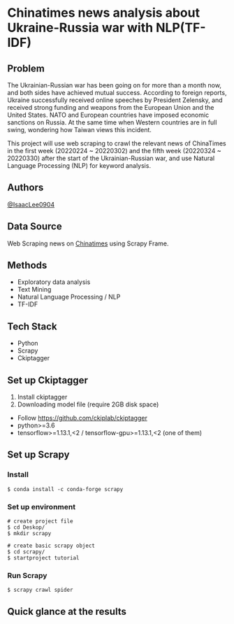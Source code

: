 # Chinatimes news analysis about Ukraine-Russia war with NLP(TF-IDF)
## Problem
The Ukrainian-Russian war has been going on for more than a month now, and both sides have achieved mutual success. According to foreign reports, Ukraine successfully received online speeches by President Zelensky, and received strong funding and weapons from the European Union and the United States. NATO and European countries have imposed economic sanctions on Russia. At the same time when Western countries are in full swing, wondering how Taiwan views this incident.

This project will use web scraping to crawl the relevant news of ChinaTimes in the first week (20220224 ~ 20220302) and the fifth week (20220324 ~ 20220330) after the start of the Ukrainian-Russian war, and use Natural Language Processing (NLP) for keyword analysis.

## Authors
[@IsaacLee0904](https://github.com/IsaacLee0904)

## Data Source
Web Scraping news on [Chinatimes](https://www.chinatimes.com/?chdtv) using Scrapy Frame.

## Methods
* Exploratory data analysis
* Text Mining
* Natural Language Processing / NLP
* TF-IDF

## Tech Stack
* Python
* Scrapy
* Ckiptagger

## Set up Ckiptagger
1. Install ckiptagger
2. Downloading model file (require 2GB disk space)
* Follow https://github.com/ckiplab/ckiptagger
* python>=3.6
* tensorflow>=1.13.1,<2 / tensorflow-gpu>=1.13.1,<2 (one of them)

## Set up Scrapy
### Install
```
$ conda install -c conda-forge scrapy
```
### Set up environment
```
# create project file
$ cd Deskop/
$ mkdir scrapy

# create basic scrapy object
$ cd scrapy/
$ startproject tutorial
```
### Run Scrapy
```
$ scrapy crawl spider
```
## Quick glance at the results


 
